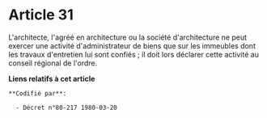 # Article 31

L'architecte, l'agréé en architecture ou la société d'architecture ne peut exercer une activité d'administrateur de biens que
sur les immeubles dont les travaux d'entretien lui sont confiés ; il doit lors déclarer cette activité au conseil régional de
l'ordre.

**Liens relatifs à cet article**

	**Codifié par**:

	  - Décret n°80-217 1980-03-20
